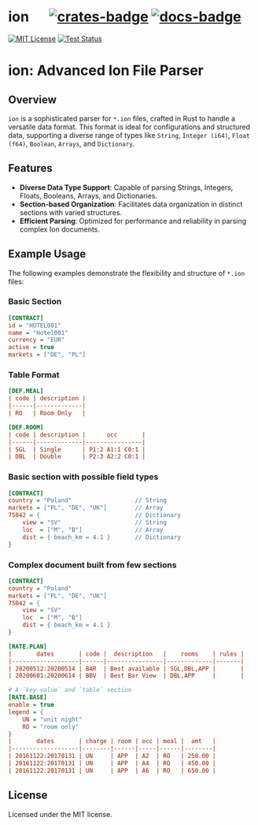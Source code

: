 # ion &emsp; [![crates-badge]][crates-link] [![docs-badge]][docs-link]

[![MIT License](https://img.shields.io/badge/license-MIT-blue.svg)](https://raw.githubusercontent.com/rust-lang/docs.rs/master/LICENSE)
[![Test Status](https://github.com/ion-rs/ion/workflows/Test/badge.svg)](https://github.com/ion-rs/ion/actions)

[crates-badge]: https://img.shields.io/crates/v/ion.svg
[crates-link]: https://crates.io/crates/ion
[docs-badge]: https://img.shields.io/badge/docs.rs-latest-informational
[docs-link]: https://docs.rs/ion

# ion: Advanced Ion File Parser

## Overview

`ion` is a sophisticated parser for `*.ion` files, crafted in Rust to handle a versatile data format. This format is ideal for configurations and structured data, supporting a diverse range of types like `String`, `Integer (i64)`, `Float (f64)`, `Boolean`, `Arrays`, and `Dictionary`.

## Features

- **Diverse Data Type Support**: Capable of parsing Strings, Integers, Floats, Booleans, Arrays, and Dictionaries.
- **Section-based Organization**: Facilitates data organization in distinct sections with varied structures.
- **Efficient Parsing**: Optimized for performance and reliability in parsing complex Ion documents.

## Example Usage

The following examples demonstrate the flexibility and structure of `*.ion` files:

### Basic Section

```ini
[CONTRACT]
id = "HOTEL001"
name = "Hotel001"
currency = "EUR"
active = true
markets = ["DE", "PL"]
```


### Table Format

``` ini
[DEF.MEAL]
| code | description |
|------|-------------|
| RO   | Room Only   |

[DEF.ROOM]
| code | description |      occ       |
|------|-------------|----------------|
| SGL  | Single      | P1:2 A1:1 C0:1 |
| DBL  | Double      | P2:3 A2:2 C0:1 |
```

### Basic section with possible field types

```ini
[CONTRACT]
country = "Poland"                  // String
markets = ["PL", "DE", "UK"]        // Array
75042 = {                           // Dictionary
    view = "SV"                     // String
    loc  = ["M", "B"]               // Array
    dist = { beach_km = 4.1 }       // Dictionary
}
```

### Complex document built from few sections

```ini
[CONTRACT]
country = "Poland"
markets = ["PL", "DE", "UK"]
75042 = {
    view = "SV"
    loc  = ["M", "B"]
    dist = { beach_km = 4.1 }
}

[RATE.PLAN]
|       dates       | code |  description   |    rooms    | rules |
|-------------------|------|----------------|-------------|-------|
| 20200512:20200514 | BAR  | Best available | SGL,DBL,APP |       |
| 20200601:20200614 | BBV  | Best Bar View  | DBL,APP     |       |

# A `key-value` and `table` section
[RATE.BASE]
enable = true
legend = {
    UN = "unit night"
    RO = "room only"
}
|       dates       | charge | room | occ | meal |  amt   |
|-------------------|--------|------|-----|------|--------|
| 20161122:20170131 | UN     | APP  | A2  | RO   | 250.00 |
| 20161122:20170131 | UN     | APP  | A4  | RO   | 450.00 |
| 20161122:20170131 | UN     | APP  | A6  | RO   | 650.00 |
```

## License

Licensed under the MIT license.


